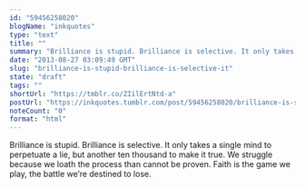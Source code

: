 ```yaml
---
id: "59456258020"
blogName: "inkquotes"
type: "text"
title: ""
summary: "Brilliance is stupid. Brilliance is selective. It only takes a single mind to perpetuate a lie, but another ten thousand to make..."
date: "2013-08-27 03:09:49 GMT"
slug: "brilliance-is-stupid-brilliance-is-selective-it"
state: "draft"
tags: ""
shortUrl: "https://tmblr.co/ZIilErtNtd-a"
postUrl: "https://inkquotes.tumblr.com/post/59456258020/brilliance-is-stupid-brilliance-is-selective-it"
noteCount: "0"
format: "html"
---
```


Brilliance is stupid. Brilliance is selective. It only takes a single mind to perpetuate a lie, but another ten thousand to make it true. We struggle because we loath the process than cannot be proven. Faith is the game we play, the battle we’re destined to lose.